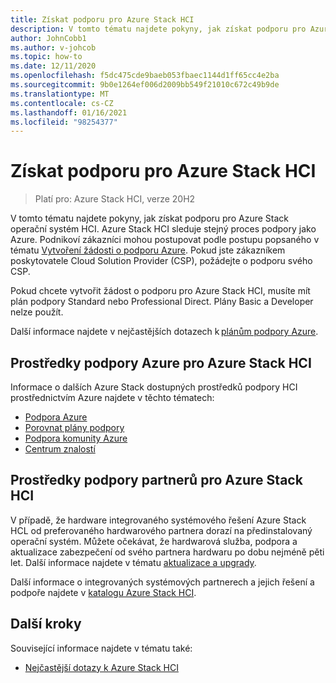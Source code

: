 ```yaml
---
title: Získat podporu pro Azure Stack HCI
description: V tomto tématu najdete pokyny, jak získat podporu pro Azure Stack operační systém HCI.
author: JohnCobb1
ms.author: v-johcob
ms.topic: how-to
ms.date: 12/11/2020
ms.openlocfilehash: f5dc475cde9baeb053fbaec1144d1ff65cc4e2ba
ms.sourcegitcommit: 9b0e1264ef006d2009bb549f21010c672c49b9de
ms.translationtype: MT
ms.contentlocale: cs-CZ
ms.lasthandoff: 01/16/2021
ms.locfileid: "98254377"
---
```

# <a name="get-support-for-azure-stack-hci"></a>Získat podporu pro Azure Stack HCI

>Platí pro: Azure Stack HCI, verze 20H2

V tomto tématu najdete pokyny, jak získat podporu pro Azure Stack operační systém HCI. Azure Stack HCI sleduje stejný proces podpory jako Azure. Podnikoví zákazníci mohou postupovat podle postupu popsaného v tématu [Vytvoření žádosti o podporu Azure](/azure/azure-portal/supportability/how-to-create-azure-support-request). Pokud jste zákazníkem poskytovatele Cloud Solution Provider (CSP), požádejte o podporu svého CSP.

Pokud chcete vytvořit žádost o podporu pro Azure Stack HCI, musíte mít plán podpory Standard nebo Professional Direct. Plány Basic a Developer nelze použít.

Další informace najdete v nejčastějších dotazech k [plánům podpory Azure](https://azure.microsoft.com/support/faq/).

## <a name="azure-support-resources-for-azure-stack-hci"></a>Prostředky podpory Azure pro Azure Stack HCI
Informace o dalších Azure Stack dostupných prostředků podpory HCI prostřednictvím Azure najdete v těchto tématech:
- [Podpora Azure](https://azure.microsoft.com/support/options/)
- [Porovnat plány podpory](https://azure.microsoft.com/support/plans/)
- [Podpora komunity Azure](https://azure.microsoft.com/support/community/)
- [Centrum znalostí](https://azure.microsoft.com/resources/knowledge-center/)

## <a name="partner-support-resources-for-azure-stack-hci"></a>Prostředky podpory partnerů pro Azure Stack HCI
V případě, že hardware integrovaného systémového řešení Azure Stack HCL od preferovaného hardwarového partnera dorazí na předinstalovaný operační systém. Můžete očekávat, že hardwarová služba, podpora a aktualizace zabezpečení od svého partnera hardwaru po dobu nejméně pěti let. Další informace najdete v tématu [aktualizace a upgrady](../concepts/updates.md). 

Další informace o integrovaných systémových partnerech a jejich řešení a podpoře najdete v [katalogu Azure Stack HCI](https://hcicatalog.azurewebsites.net).

## <a name="next-steps"></a>Další kroky
Související informace najdete v tématu také:
- [Nejčastější dotazy k Azure Stack HCI](../faq.md)